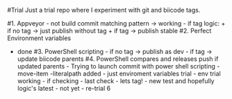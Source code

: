 #Trial
Just a trial repo where I experiment with git and biicode tags.

#1. Appveyor
    - not build commit matching pattern -> working
    - if tag logic:
        + if no tag -> just publish without tag
        + if tag -> publish stable
#2. Perfect Environment variables
   - done
#3. PowerShell scripting
    - if no tag -> publish as dev 
    - if tag -> update biicode parents
#4. PowerShell compares and releases push if updated parents
    - Trying to launch commit with power shell scripting
    - move-item -literalpath added
    - just enviroment variables trial
    - env trial working
    - if checking
    - last check - lets tag!
    - new test and hopefully logic's latest
    - not yet - re-trial 6